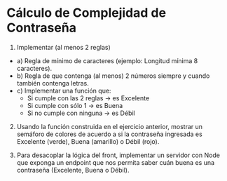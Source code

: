 # Cálculo de Complejidad de Contraseña

1. Implementar (al menos 2 reglas)
  - a) Regla de mínimo de caracteres (ejemplo: Longitud mínima 8 caracteres).
  - b) Regla de que contenga (al menos) 2 números siempre y cuando también contenga letras.
  - c) Implementar una función que:
    - Si cumple con las 2 reglas → es Excelente
    - Si cumple con sólo 1 → es Buena
    - Si no cumple con ninguna → es Débil

2. Usando la función construida en el ejercicio anterior, mostrar un semáforo de colores de acuerdo a si la contraseña ingresada es Excelente (verde), Buena (amarillo) o Débil (rojo).

3. Para desacoplar la lógica del front, implementar un servidor con Node que exponga un endpoint que nos permita saber cuán buena es una contraseña (Excelente, Buena o Débil).
